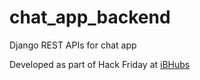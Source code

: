 # chat_app_backend
Django REST APIs for chat app

Developed as part of Hack Friday at [iBHubs](http://ibhubs.co)
